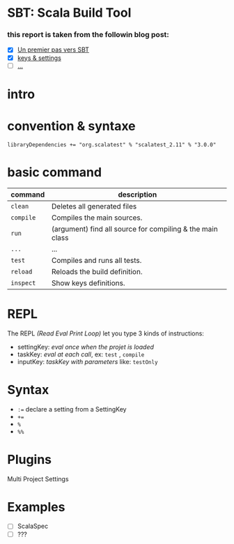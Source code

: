 # SBT: Scala Build Tool

### this report is taken from the followin blog post:
- [X] [Un premier pas vers SBT](http://blog.xebia.fr/2015/09/23/un-premier-pas-vers-sbt-part-i/)
- [X] [keys & settings ](http://blog.xebia.fr/2015/12/04/sbt-keys-settings/)
- [ ] [...](#)

intro
==========

convention & syntaxe
==========

```{scala}
libraryDependencies += "org.scalatest" % "scalatest_2.11" % "3.0.0"
```

basic command
==========

command     | description 
------------|-------------------------------
`clean`     | Deletes all generated files
`compile`   | Compiles the main sources.
`run`       | (argument) find all source for compiling & the main class
`...`       | ...
`test`      | Compiles and runs all tests.
`reload`    | Reloads the build definition.
`inspect`   | Show keys definitions.

REPL
==========
The REPL *(Read Eval Print Loop)* let you type 3 kinds of instructions:
- settingKey: *eval once when the projet is loaded*
- taskKey: *eval at each call*, ex: `test` , `compile`
- inputKey: *taskKey with parameters* like: `testOnly`


Syntax
==========

- `:=` declare a setting from a SettingKey
- `+=`
- `%`
- `%%`

Plugins
==========

Multi Project Settings

Examples
==========

- [ ] ScalaSpec
- [ ] ???
